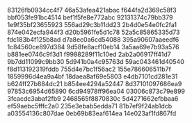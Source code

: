 83126fb0934cc4f7
46a53afea421abac
f644fa2d369c58f3
bbf053fe91bc4514
bef1f5fe8e772abc
92131374c79bb379
1e9f35bf23655923
556ad29c3b11dd23
2b4d0e54e0fc2fa1
874e042ecfa944f3
d20b5961fe5d1c78
52a5c85865335d73
fdc183b4f125b8ad
d7a8ec0a6cd54088
395a90607aaeedf6
1c84560ce897d384
9d58fe8acf10eb14
3a5aa69e7b93a576
b881ee0746c9f3d1
f9988289f11c10ed
2ab2a06917ff41d7
9b7dd11099c9bb30
5d941b0a4c95763d
59ac043461d40540
f8d113192319fddb
755d4e7bc1f56ac2
155e786606511b7f
1859996d4ea9a4bf
18daea8af69e5803
e4db7101cd281e31
b624ff27b884dc21
b854ee4294a52447
8d37101097686ea9
97853c6954d65890
6cd94978ff96ea04
03006c873c79e899
3fcacdc3abaf2fb9
2468565f8870830c
5d4271662efbbaa6
ef59aebc5fffc2a0
235e3ebab5edda71
81b7ef9f24ab1dcb
a03554136c807dae
0eb69b83eaf614ea
14e023af1fd867fd
